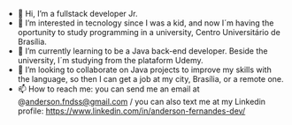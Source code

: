 - 👋 Hi, I’m a fullstack developer Jr.
- 👀 I’m interested in tecnology since I was a kid, and now I´m having the oportunity to study programming in a university, Centro Universitário de Brasília.
- 🌱 I’m currently learning to be a Java back-end developer. Beside the university, I´m studying from the plataform Udemy.
- 💞️ I’m looking to collaborate on Java projects to improve my skills with the language, so then I can get a job at my city, Brasília, or a remote one.  
- 📫 How to reach me: you can send me an email at @anderson.fndss@gmail.com / you can also text me at my Linkedin profile: https://www.linkedin.com/in/anderson-fernandes-dev/ 

<!---
andersonfnds-dev/andersonfnds-dev is a ✨ special ✨ repository because its `README.md` (this file) appears on your GitHub profile.
You can click the Preview link to take a look at your changes.
--->

